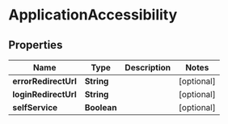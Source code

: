 

# ApplicationAccessibility


## Properties

| Name | Type | Description | Notes |
|------------ | ------------- | ------------- | -------------|
|**errorRedirectUrl** | **String** |  |  [optional] |
|**loginRedirectUrl** | **String** |  |  [optional] |
|**selfService** | **Boolean** |  |  [optional] |




